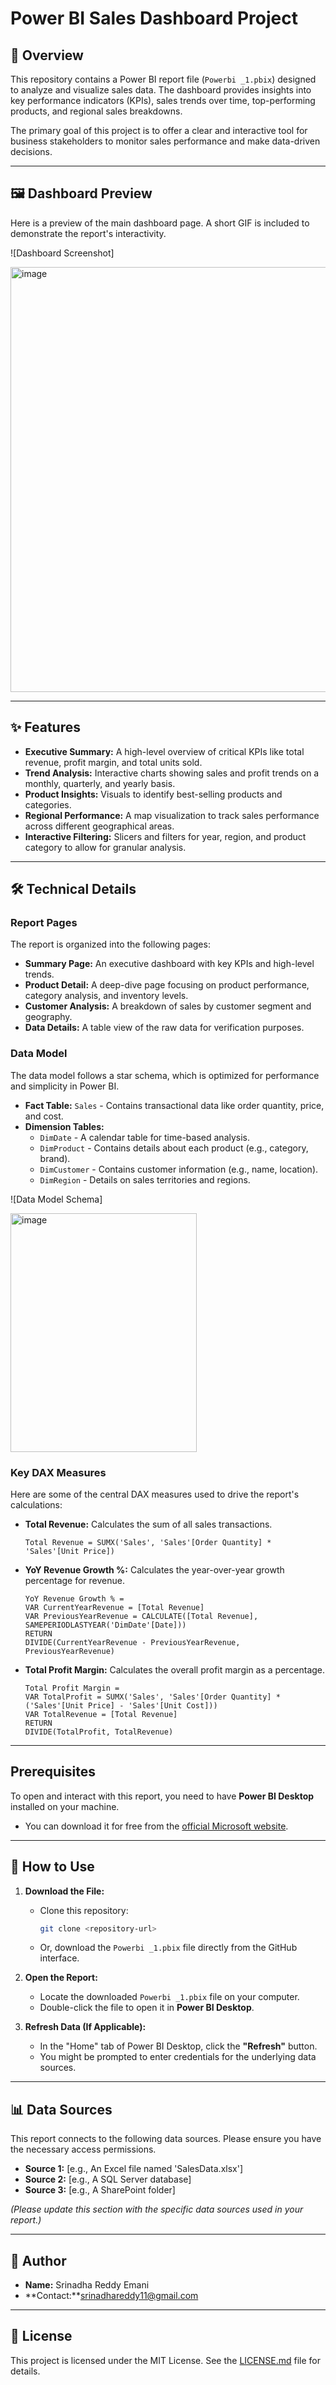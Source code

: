 # Power BI Sales Dashboard Project
 
## 📖 Overview
 
This repository contains a Power BI report file (`Powerbi _1.pbix`) designed to analyze and visualize sales data. The dashboard provides insights into key performance indicators (KPIs), sales trends over time, top-performing products, and regional sales breakdowns.
 
The primary goal of this project is to offer a clear and interactive tool for business stakeholders to monitor sales performance and make data-driven decisions.
 
---
 
## 🖼️ Dashboard Preview
 
Here is a preview of the main dashboard page. A short GIF is included to demonstrate the report's interactivity.
 
![Dashboard Screenshot]

 <img width="1182" height="680" alt="image" src="https://github.com/user-attachments/assets/79b14bc9-250f-440e-a676-ff45270457e1" />

---
 
## ✨ Features
 
* **Executive Summary:** A high-level overview of critical KPIs like total revenue, profit margin, and total units sold.
* **Trend Analysis:** Interactive charts showing sales and profit trends on a monthly, quarterly, and yearly basis.
* **Product Insights:** Visuals to identify best-selling products and categories.
* **Regional Performance:** A map visualization to track sales performance across different geographical areas.
* **Interactive Filtering:** Slicers and filters for year, region, and product category to allow for granular analysis.
 
---
 
## 🛠️ Technical Details
 
### Report Pages
 
The report is organized into the following pages:
 
* **Summary Page:** An executive dashboard with key KPIs and high-level trends.
* **Product Detail:** A deep-dive page focusing on product performance, category analysis, and inventory levels.
* **Customer Analysis:** A breakdown of sales by customer segment and geography.
* **Data Details:** A table view of the raw data for verification purposes.
 
### Data Model
 
The data model follows a star schema, which is optimized for performance and simplicity in Power BI.
 
* **Fact Table:** `Sales` - Contains transactional data like order quantity, price, and cost.
* **Dimension Tables:**
    * `DimDate` - A calendar table for time-based analysis.
    * `DimProduct` - Contains details about each product (e.g., category, brand).
    * `DimCustomer` - Contains customer information (e.g., name, location).
    * `DimRegion` - Details on sales territories and regions.
 
![Data Model Schema]

<img width="298" height="382" alt="image" src="https://github.com/user-attachments/assets/389442d4-20c6-49d7-a86c-5886e45514c0" />

 
### Key DAX Measures
 
Here are some of the central DAX measures used to drive the report's calculations:
 
* **Total Revenue:** Calculates the sum of all sales transactions.
    ```dax
    Total Revenue = SUMX('Sales', 'Sales'[Order Quantity] * 'Sales'[Unit Price])
    ```
* **YoY Revenue Growth %:** Calculates the year-over-year growth percentage for revenue.
    ```dax
    YoY Revenue Growth % =
    VAR CurrentYearRevenue = [Total Revenue]
    VAR PreviousYearRevenue = CALCULATE([Total Revenue], SAMEPERIODLASTYEAR('DimDate'[Date]))
    RETURN
    DIVIDE(CurrentYearRevenue - PreviousYearRevenue, PreviousYearRevenue)
    ```
* **Total Profit Margin:** Calculates the overall profit margin as a percentage.
    ```dax
    Total Profit Margin =
    VAR TotalProfit = SUMX('Sales', 'Sales'[Order Quantity] * ('Sales'[Unit Price] - 'Sales'[Unit Cost]))
    VAR TotalRevenue = [Total Revenue]
    RETURN
    DIVIDE(TotalProfit, TotalRevenue)
    ```
 
---
 
##  Prerequisites
 
To open and interact with this report, you need to have **Power BI Desktop** installed on your machine.
 
* You can download it for free from the [official Microsoft website](https://powerbi.microsoft.com/en-us/desktop/).
 
---
 
## 🚀 How to Use
 
1.  **Download the File:**
    * Clone this repository:
        ```bash
        git clone <repository-url>
        ```
    * Or, download the `Powerbi _1.pbix` file directly from the GitHub interface.
 
2.  **Open the Report:**
    * Locate the downloaded `Powerbi _1.pbix` file on your computer.
    * Double-click the file to open it in **Power BI Desktop**.
 
3.  **Refresh Data (If Applicable):**
    * In the "Home" tab of Power BI Desktop, click the **"Refresh"** button.
    * You might be prompted to enter credentials for the underlying data sources.
 
---
 
## 📊 Data Sources
 
This report connects to the following data sources. Please ensure you have the necessary access permissions.
 
* **Source 1:** [e.g., An Excel file named 'SalesData.xlsx']
* **Source 2:** [e.g., A SQL Server database]
* **Source 3:** [e.g., A SharePoint folder]
 
*(Please update this section with the specific data sources used in your report.)*
 
---
 
## 👤 Author
 
* **Name:** Srinadha Reddy Emani
* **Contact:**srinadhareddy11@gmail.com
 
---
 
## 📄 License
 
This project is licensed under the MIT License. See the [LICENSE.md](LICENSE.md) file for details.
